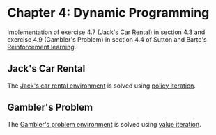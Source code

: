# Chapter 4: Dynamic Programming

Implementation of exercise 4.7 (Jack's Car Rental) in section 4.3 and exercise 4.9 (Gambler's Problem) in section 4.4  of Sutton and Barto's [Reinforcement learning](http://incompleteideas.net/book/the-book.html).


## Jack's Car Rental

The [Jack's car rental environment](https://github.com/c-boe/Reinforcement-learning/blob/main/4%20Dynamic%20programming/Jacks%20car%20rental/jackscarrental.py) is solved using [policy iteration](https://github.com/c-boe/Reinforcement-learning/blob/main/4%20Dynamic%20programming/Jacks%20car%20rental/policy_iteration.py).

## Gambler's Problem

The [Gambler's problem environment](https://github.com/c-boe/Reinforcement-learning/blob/main/4%20Dynamic%20programming/Gambler's%20Problem/gamblersproblem.py) is solved using [value iteration](https://github.com/c-boe/Reinforcement-learning/blob/main/4%20Dynamic%20programming/Gambler's%20Problem/value_iteration.py). 
